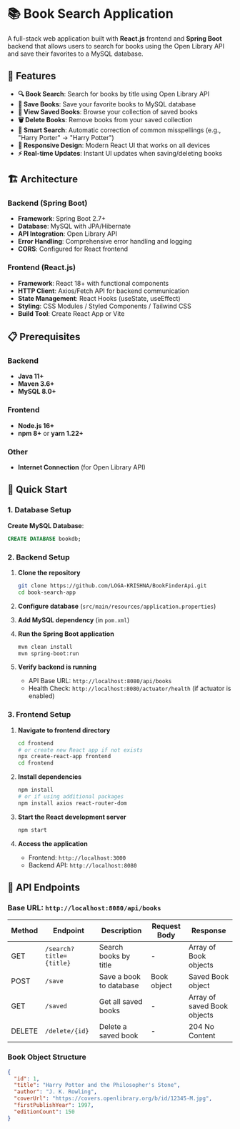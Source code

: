 # 📚 Book Search Application

A full-stack web application built with **React.js** frontend and **Spring Boot** backend that allows users to search for books using the Open Library API and save their favorites to a MySQL database.

## 🌟 Features

- **🔍 Book Search**: Search for books by title using Open Library API
- **💾 Save Books**: Save your favorite books to MySQL database
- **📖 View Saved Books**: Browse your collection of saved books
- **🗑️ Delete Books**: Remove books from your saved collection
- **🔧 Smart Search**: Automatic correction of common misspellings (e.g., "Harry Porter" → "Harry Potter")
- **📱 Responsive Design**: Modern React UI that works on all devices
- **⚡ Real-time Updates**: Instant UI updates when saving/deleting books

## 🏗️ Architecture

### Backend (Spring Boot)
- **Framework**: Spring Boot 2.7+
- **Database**: MySQL with JPA/Hibernate
- **API Integration**: Open Library API
- **Error Handling**: Comprehensive error handling and logging
- **CORS**: Configured for React frontend

### Frontend (React.js)
- **Framework**: React 18+ with functional components
- **HTTP Client**: Axios/Fetch API for backend communication
- **State Management**: React Hooks (useState, useEffect)
- **Styling**: CSS Modules / Styled Components / Tailwind CSS
- **Build Tool**: Create React App or Vite

## 📋 Prerequisites

### Backend
- **Java 11+**
- **Maven 3.6+**
- **MySQL 8.0+**

### Frontend
- **Node.js 16+**
- **npm 8+** or **yarn 1.22+**

### Other
- **Internet Connection** (for Open Library API)

## 🚀 Quick Start

### 1. Database Setup

**Create MySQL Database**:
```sql
CREATE DATABASE bookdb;
```

### 2. Backend Setup

1. **Clone the repository**
   ```bash
   git clone https://github.com/LOGA-KRISHNA/BookFinderApi.git
   cd book-search-app
   ```

2. **Configure database** (`src/main/resources/application.properties`)
   

3. **Add MySQL dependency** (in `pom.xml`)
  

4. **Run the Spring Boot application**
   ```bash
   mvn clean install
   mvn spring-boot:run
   ```

5. **Verify backend is running**
   - API Base URL: `http://localhost:8080/api/books`
   - Health Check: `http://localhost:8080/actuator/health` (if actuator is enabled)

### 3. Frontend Setup

1. **Navigate to frontend directory**
   ```bash
   cd frontend
   # or create new React app if not exists
   npx create-react-app frontend
   cd frontend
   ```

2. **Install dependencies**
   ```bash
   npm install
   # or if using additional packages
   npm install axios react-router-dom
   ```

3. **Start the React development server**
   ```bash
   npm start
   ```

4. **Access the application**
   - Frontend: `http://localhost:3000`
   - Backend API: `http://localhost:8080`

## 📡 API Endpoints

### Base URL: `http://localhost:8080/api/books`

| Method | Endpoint | Description | Request Body | Response |
|--------|----------|-------------|--------------|----------|
| GET | `/search?title={title}` | Search books by title | - | Array of Book objects |
| POST | `/save` | Save a book to database | Book object | Saved Book object |
| GET | `/saved` | Get all saved books | - | Array of saved Book objects |
| DELETE | `/delete/{id}` | Delete a saved book | - | 204 No Content |

### Book Object Structure

```json
{
  "id": 1,
  "title": "Harry Potter and the Philosopher's Stone",
  "author": "J. K. Rowling",
  "coverUrl": "https://covers.openlibrary.org/b/id/12345-M.jpg",
  "firstPublishYear": 1997,
  "editionCount": 150
}
```

